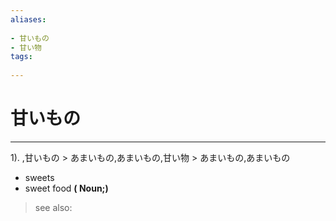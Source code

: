 ```yaml
---
aliases:
    
- 甘いもの
- 甘い物
tags:
    
---
```


# 甘いもの
---
1).
,甘いもの > あまいもの,あまいもの,甘い物 > あまいもの,あまいもの

- sweets
- sweet food
**( Noun;)**
> see also: 
            